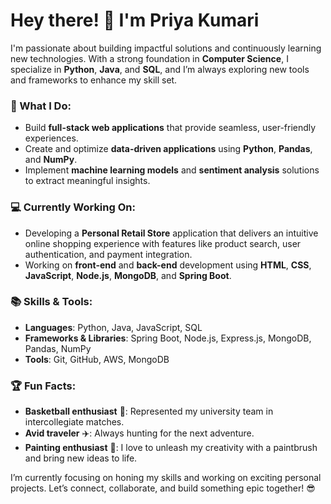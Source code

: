 # Hey there! 👋 I'm Priya Kumari

I'm passionate about building impactful solutions and continuously learning new technologies. With a strong foundation in **Computer Science**, I specialize in **Python**, **Java**, and **SQL**, and I’m always exploring new tools and frameworks to enhance my skill set.

### 🚀 What I Do:
- Build **full-stack web applications** that provide seamless, user-friendly experiences.
- Create and optimize **data-driven applications** using **Python**, **Pandas**, and **NumPy**.
- Implement **machine learning models** and **sentiment analysis** solutions to extract meaningful insights.

### 💻 Currently Working On:
- Developing a **Personal Retail Store** application that delivers an intuitive online shopping experience with features like product search, user authentication, and payment integration.
- Working on **front-end** and **back-end** development using **HTML**, **CSS**, **JavaScript**, **Node.js**, **MongoDB**, and **Spring Boot**.

### 📚 Skills & Tools:
- **Languages**: Python, Java, JavaScript, SQL
- **Frameworks & Libraries**: Spring Boot, Node.js, Express.js, MongoDB, Pandas, NumPy
- **Tools**: Git, GitHub, AWS, MongoDB

### 🏆 Fun Facts:
- **Basketball enthusiast** 🏀: Represented my university team in intercollegiate matches.
- **Avid traveler** ✈️: Always hunting for the next adventure.
- **Painting enthusiast** 🎨: I love to unleash my creativity with a paintbrush and bring new ideas to life.

I’m currently focusing on honing my skills and working on exciting personal projects. Let’s connect, collaborate, and build something epic together! 😎



